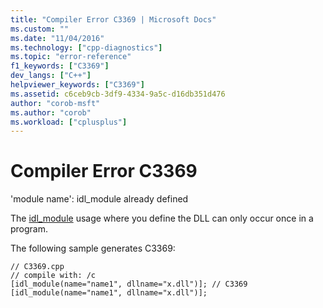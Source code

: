 ```yaml
---
title: "Compiler Error C3369 | Microsoft Docs"
ms.custom: ""
ms.date: "11/04/2016"
ms.technology: ["cpp-diagnostics"]
ms.topic: "error-reference"
f1_keywords: ["C3369"]
dev_langs: ["C++"]
helpviewer_keywords: ["C3369"]
ms.assetid: c6ceb9cb-3df9-4334-9a5c-d16db351d476
author: "corob-msft"
ms.author: "corob"
ms.workload: ["cplusplus"]
---
```

# Compiler Error C3369
'module name': idl_module already defined  
  
 The [idl_module](../../windows/idl-module.md) usage where you define the DLL can only occur once in a program.  
  
 The following sample generates C3369:  
  
```  
// C3369.cpp  
// compile with: /c  
[idl_module(name="name1", dllname="x.dll")]; // C3369  
[idl_module(name="name1", dllname="x.dll")];  
```